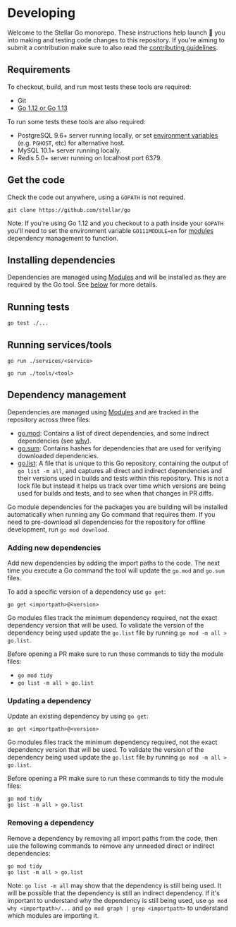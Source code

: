 # Developing

Welcome to the Stellar Go monorepo. These instructions help launch 🚀 you into making and testing code changes to this repository. If you're aiming to submit a contribution make sure to also read the [contributing guidelines](CONTRIBUTING.md).

## Requirements
To checkout, build, and run most tests these tools are required:
- Git
- [Go 1.12 or Go 1.13](https://golang.org/dl)

To run some tests these tools are also required:
- PostgreSQL 9.6+ server running locally, or set [environment variables](https://www.postgresql.org/docs/9.6/libpq-envars.html) (e.g. `PGHOST`, etc) for alternative host.
- MySQL 10.1+ server running locally.
- Redis 5.0+ server running on localhost port 6379.

## Get the code

Check the code out anywhere, using a `GOPATH` is not required.

```
git clone https://github.com/stellar/go
```

Note: If you're using Go 1.12 and you checkout to a path inside your `GOPATH` you'll need to set the environment variable `GO111MODULE=on` for [modules](https://github.com/golang/go/wiki/Modules) dependency management to function.

## Installing dependencies

Dependencies are managed using [Modules](https://github.com/golang/go/wiki/Modules) and will be installed as they are required by the Go tool. See [below](#dependency-management) for more details.

## Running tests

```
go test ./...
```

## Running services/tools

```
go run ./services/<service>
```

```
go run ./tools/<tool>
```

## Dependency management

Dependencies are managed using [Modules](https://github.com/golang/go/wiki/Modules) and are tracked in the repository across three files:
- [go.mod](go.mod): Contains a list of direct dependencies, and some indirect dependencies (see [why](https://github.com/golang/go/wiki/Modules#why-does-go-mod-tidy-record-indirect-and-test-dependencies-in-my-gomod)).
- [go.sum](go.sum): Contains hashes for dependencies that are used for verifying downloaded dependencies.
- [go.list](go.list): A file that is unique to this Go repository, containing the output of `go list -m all`, and captures all direct and indirect dependencies and their versions used in builds and tests within this repository. This is not a lock file but instead it helps us track over time which versions are being used for builds and tests, and to see when that changes in PR diffs.

Go module dependencies for the packages you are building will be installed automatically when running any Go command that requires them. If you need to pre-download all dependencies for the repository for offline development, run `go mod download`.

### Adding new dependencies

Add new dependencies by adding the import paths to the code. The next time you execute a Go command the tool will update the `go.mod` and `go.sum` files.

To add a specific version of a dependency use `go get`:

```
go get <importpath>@<version>
```

Go modules files track the minimum dependency required, not the exact dependency version that will be used. To validate the version of the dependency being used update the `go.list` file by running `go mod -m all > go.list`.

Before opening a PR make sure to run these commands to tidy the module files:
- `go mod tidy`
- `go list -m all > go.list`

### Updating a dependency

Update an existing dependency by using `go get`:

```
go get <importpath>@<version>
```

Go modules files track the minimum dependency required, not the exact dependency version that will be used. To validate the version of the dependency being used update the `go.list` file by running `go mod -m all > go.list`.

Before opening a PR make sure to run these commands to tidy the module files:
```
go mod tidy
go list -m all > go.list
```

### Removing a dependency

Remove a dependency by removing all import paths from the code, then use the following commands to remove any unneeded direct or indirect dependencies:

```
go mod tidy
go list -m all > go.list
```

Note: `go list -m all` may show that the dependency is still being used. It will be possible that the dependency is still an indirect dependency. If it's important to understand why the dependency is still being used, use `go mod why <importpath>/...` and `go mod graph | grep <importpath>` to understand which modules are importing it.


